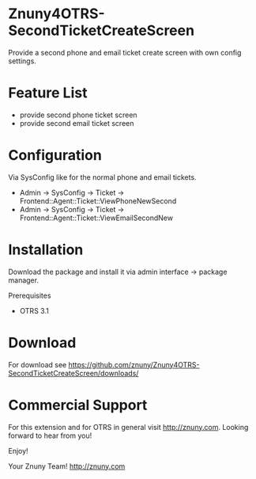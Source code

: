 Znuny4OTRS-SecondTicketCreateScreen
===================================
Provide a second phone and email ticket create screen with own config settings.


Feature List
============
* provide second phone ticket screen 
* provide second email ticket screen 

Configuration
=============
Via SysConfig like for the normal phone and email tickets.

* Admin -> SysConfig -> Ticket -> Frontend::Agent::Ticket::ViewPhoneNewSecond
* Admin -> SysConfig -> Ticket -> Frontend::Agent::Ticket::ViewEmailSecondNew 

Installation
============
Download the package and install it via admin interface -> package manager.

Prerequisites
* OTRS 3.1

Download
========
For download see https://github.com/znuny/Znuny4OTRS-SecondTicketCreateScreen/downloads/

Commercial Support
==================
For this extension and for OTRS in general visit http://znuny.com. Looking forward to hear from you!

Enjoy!

 Your Znuny Team!
 http://znuny.com

